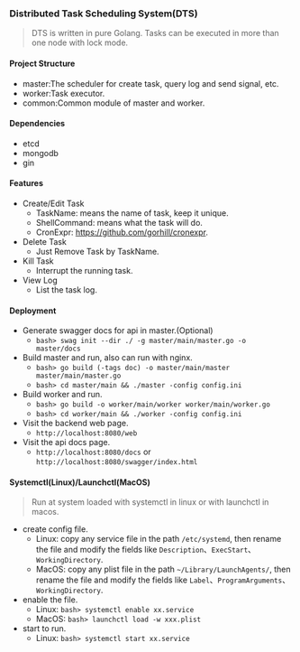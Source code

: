 ### Distributed Task Scheduling System(DTS)

>
> DTS is written in pure Golang.
> Tasks can be executed in more than one node with lock mode.
> 

#### Project Structure
  - master:The scheduler for create task, query log and send signal, etc.
  - worker:Task executor.
  - common:Common module of master and worker.

#### Dependencies
  + etcd
  + mongodb
  + gin

#### Features
  + Create/Edit Task
    - TaskName: means the name of task, keep it unique.
    - ShellCommand: means what the task will do.
    - CronExpr: https://github.com/gorhill/cronexpr.
  + Delete Task
    - Just Remove Task by TaskName.
  + Kill Task
    - Interrupt the running task.
  + View Log
    - List the task log.

#### Deployment
  + Generate swagger docs for api in master.(Optional)
    + ```bash> swag init --dir ./ -g master/main/master.go -o master/docs```
  + Build master and run, also can run with nginx.
    + ```bash> go build (-tags doc) -o master/main/master master/main/master.go```
    + ```bash> cd master/main && ./master -config config.ini```
  + Build worker and run.
    + ```bash> go build -o worker/main/worker worker/main/worker.go```
    + ```bash> cd worker/main && ./worker -config config.ini```
  + Visit the backend web page.
    + ```http://localhost:8080/web```
  + Visit the api docs page.
    + ```http://localhost:8080/docs``` or ```http://localhost:8080/swagger/index.html```

#### Systemctl(Linux)/Launchctl(MacOS)
> Run at system loaded with systemctl in linux or with launchctl in macos.
  + create config file.
    + Linux: copy any service file in the path ```/etc/systemd```, then rename the file and modify the fields like ```Description```、```ExecStart```、```WorkingDirectory```.
    + MacOS: copy any plist file in the path ```~/Library/LaunchAgents/```, then rename the file and modify the fields like ```Label```、```ProgramArguments```、```WorkingDirectory```.
  + enable the file.
    + Linux: ```bash> systemctl enable xx.service```
    + MacOS: ```bash> launchctl load -w xxx.plist```
  + start to run.
    + Linux: ```bash> systemctl start xx.service```


  

